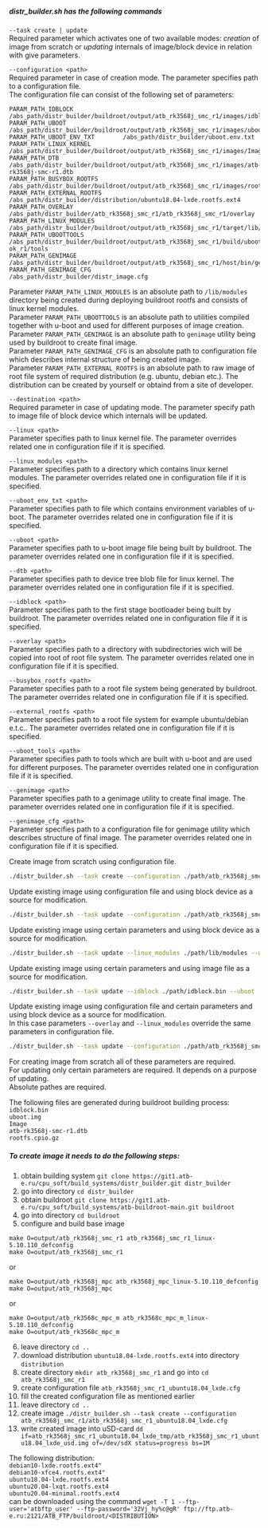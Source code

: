 ##### distr_builder.sh has the following commands  

`--task create | update`  
Required parameter which activates one of two available modes: *creation* of image from scratch or *updating* internals of image/block device in relation with give parameters.  

`--configuration <path>`  
Required parameter in case of creation mode. The parameter specifies path to a configuration file.  
The configuration file can consist of the following set of parameters:  
```
PARAM_PATH_IDBLOCK				/abs_path/distr_builder/buildroot/output/atb_rk3568j_smc_r1/images/idblock.bin
PARAM_PATH_UBOOT				/abs_path/distr_builder/buildroot/output/atb_rk3568j_smc_r1/images/uboot.img
PARAM_PATH_UBOOT_ENV_TXT		/abs_path/distr_builder/uboot.env.txt
PARAM_PATH_LINUX_KERNEL			/abs_path/distr_builder/buildroot/output/atb_rk3568j_smc_r1/images/Image
PARAM_PATH_DTB					/abs_path/distr_builder/buildroot/output/atb_rk3568j_smc_r1/images/atb-rk3568j-smc-r1.dtb
PARAM_PATH_BUSYBOX_ROOTFS		/abs_path/distr_builder/buildroot/output/atb_rk3568j_smc_r1/images/rootfs.cpio.gz
PARAM_PATH_EXTERNAL_ROOTFS		/abs_path/distr_builder/distribution/ubuntu18.04-lxde.rootfs.ext4
PARAM_PATH_OVERLAY 				/abs_path/distr_builder/atb_rk3568j_smc_r1/atb_rk3568j_smc_r1/overlay
PARAM_PATH_LINUX_MODULES		/abs_path/distr_builder/buildroot/output/atb_rk3568j_smc_r1/target/lib/modules
PARAM_PATH_UBOOTTOOLS 			/abs_path/distr_builder/buildroot/output/atb_rk3568j_smc_r1/build/uboot-ok_r1/tools
PARAM_PATH_GENIMAGE 			/abs_path/distr_builder/buildroot/output/atb_rk3568j_smc_r1/host/bin/genimage
PARAM_PATH_GENIMAGE_CFG			/abs_path/distr_builder/distr_image.cfg
```
Parameter `PARAM_PATH_LINUX_MODULES` is an absolute path to `/lib/modules` directory being created during deploying buildroot rootfs and consists of linux kernel modules.  
Parameter `PARAM_PATH_UBOOTTOOLS` is an absolute path to utilities compiled together with u-boot and used for different purposes of image creation.  
Parameter `PARAM_PATH_GENIMAGE` is an absolute path to `genimage` utility being used by buildroot to create final image.  
Parameter `PARAM_PATH_GENIMAGE_CFG` is an absolute path to configuration file which describes internal structure of being created image.  
Parameter `PARAM_PATH_EXTERNAL_ROOTFS`  is an absolute path to raw image of root file system of required distribution (e.g. ubuntu, debian etc.). The distribution can be created by yourself or obtaind from a site of developer.  

`--destination <path>`  
Required parameter in case of updating mode. The parameter specify path to image file of block device which internals will be updated.  

`--linux <path>`  
Parameter specifies path to linux kernel file. The parameter overrides related one in configuration file if it is specified.  

`--linux_modules <path>`  
Parameter specifies path to a directory which contains linux kernel modules. The parameter overrides related one in configuration file if it is specified.  

`--uboot_env_txt <path>`  
Parameter specifies path to file which contains environment variables of u-boot. The parameter overrides related one in configuration file if it is specified.  

`--uboot <path>`  
Parameter specifies path to u-boot image file being built by buildroot. The parameter overrides related one in configuration file if it is specified.  

`--dtb <path>`  
Parameter specifies path to device tree blob file for linux kernel. The parameter overrides related one in configuration file if it is specified.  

`--idblock <path>`  
Parameter specifies path to the first stage bootloader being built by buildroot. The parameter overrides related one in configuration file if it is specified.  

`--overlay <path>`  
Parameter specifies path to a directory with subdirectories wich will be copied into root of root file system. The parameter overrides related one in configuration file if it is specified.  

`--busybox_rootfs <path>`  
Parameter specifies path to a root file system being generated by buildroot. The parameter overrides related one in configuration file if it is specified.  

`--external_rootfs <path>`  
Parameter specifies path to a root file system for example ubuntu/debian e.t.c.. The parameter overrides related one in configuration file if it is specified.  

`--uboot_tools <path>`  
Parameter specifies path to tools which are built with u-boot and are used for different purposes. The parameter overrides related one in configuration file if it is specified.  

`--genimage <path>`  
Parameter specifies path to a genimage utility to create final image. The parameter overrides related one in configuration file if it is specified.  

`--genimage_cfg <path>`  
Parameter specifies path to a configuration file for genimage utility which describes structure of final image. The parameter overrides related one in configuration file if it is specified.  


Create image from scratch using configuration file.  
```bash
./distr_builder.sh --task create --configuration ./path/atb_rk3568j_smc_r1_ubuntu_minimal.cfg
```

Update existing image using configuration file and using block device as a source for modification.  
```bash
./distr_builder.sh --task update --configuration ./path/atb_rk3568j_smc_r1_ubuntu_minimal.cfg --destination /dev/mmcblk1
```

Update existing image using certain parameters and using block device as a source for modification.  
```bash
./distr_builder.sh --task update --linux_modules ./path/lib/modules --uboot_env_txt ./path/uboot_env.txt --destination /dev/sda
```

Update existing image using certain parameters and using image file as a source for modification.  
```bash
./distr_builder.sh --task update --idblock ./path/idblock.bin --uboot ./path/uboot --destination ./path/usd.img
```

Update existing image using configuration file and certain parameters and using block device as a source for modification.  
In this case parameters `--overlay` and `--linux_modules` override the same parameters in configuration file.  
```bash
./distr_builder.sh --task update --configuration ./path/atb_rk3568j_smc_r1_ubuntu_minimal.cfg --destination /dev/mmcblk1 --overlay ./path/overlay --linux_modules ./path/lib/modules
```


For creating image from scratch all of these parameters are required.  
For updating only certain parameters are required. It depends on a purpose of updating.  
Absolute pathes are required.  

The following files are generated during buildroot building process:  
`idblock.bin`  
`uboot.img`  
`Image`  
`atb-rk3568j-smc-r1.dtb`  
`rootfs.cpio.gz`  

##### To create image it needs to do the following steps:  
1. obtain building system `git clone https://git1.atb-e.ru/cpu_soft/build_systems/distr_builder.git distr_builder`  
2. go into directory `cd distr_builder`  
3. obtain buildroot `git clone https://git1.atb-e.ru/cpu_soft/build_systems/atb-buildroot-main.git buildroot`  
4. go into directory `cd buildroot`  
5. configure and build base image  
```
make O=output/atb_rk3568j_smc_r1 atb_rk3568j_smc_r1_linux-5.10.110_defconfig
make O=output/atb_rk3568j_smc_r1
```
or
```
make O=output/atb_rk3568j_mpc atb_rk3568j_mpc_linux-5.10.110_defconfig
make O=output/atb_rk3568j_mpc
```
or
```
make O=output/atb_rk3568c_mpc_m atb_rk3568c_mpc_m_linux-5.10.110_defconfig
make O=output/atb_rk3568c_mpc_m
```
6. leave directory `cd ..`  
7. download distribution `ubuntu18.04-lxde.rootfs.ext4` into directory `distribution`  
8. create directory `mkdir atb_rk3568j_smc_r1` and go into `cd atb_rk3568j_smc_r1`  
9. create configuration file `atb_rk3568j_smc_r1_ubuntu18.04_lxde.cfg`  
10. fill the created configuration file as mentioned earlier  
11. leave directory `cd ..`  
10. create image `./distr_builder.sh --task create --configuration atb_rk3568j_smc_r1/atb_rk3568j_smc_r1_ubuntu18.04_lxde.cfg`  
11. write created image into uSD-card `dd if=atb_rk3568j_smc_r1_ubuntu18.04_lxde_tmp/atb_rk3568j_smc_r1_ubuntu18.04_lxde_usd.img of=/dev/sdX status=progress bs=1M`  


The following distribution:  
`debian10-lxde.rootfs.ext4"`  
`debian10-xfce4.rootfs.ext4"`  
`ubuntu18.04-lxde.rootfs.ext4`  
`ubuntu20.04-lxqt.rootfs.ext4`  
`ubuntu20.04-minimal.rootfs.ext4`  
can be downloaded using the command `wget -T 1 --ftp-user='atbftp_user' --ftp-password='32Vj_hy%c@gR' ftp://ftp.atb-e.ru:2121/ATB_FTP/buildroot/<DISTRIBUTION>`
